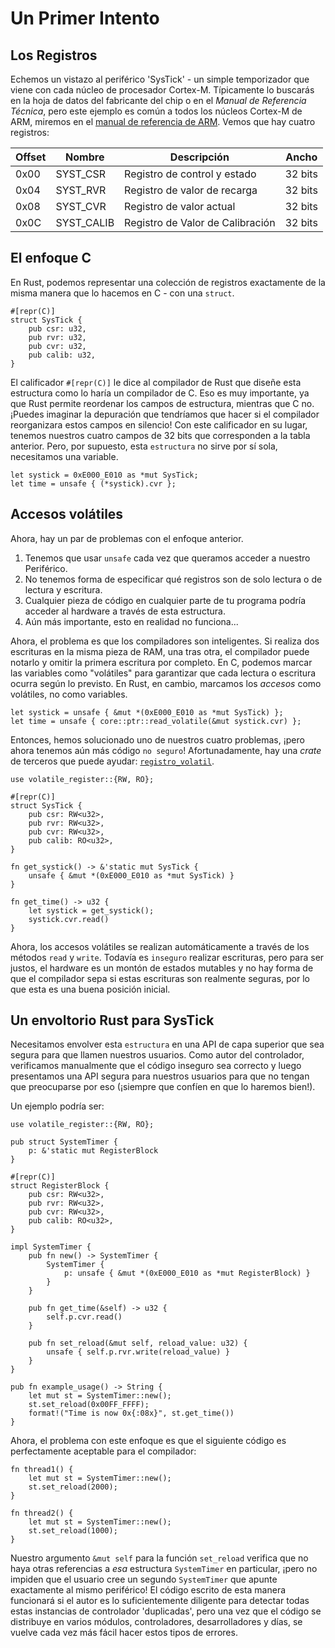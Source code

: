 # Un Primer Intento

## Los Registros

Echemos un vistazo al periférico 'SysTick' - un simple temporizador que viene con cada núcleo de procesador Cortex-M. Típicamente lo buscarás en la hoja de datos del fabricante del chip o en el _Manual de Referencia Técnica_, pero este ejemplo es común a todos los núcleos Cortex-M de ARM, miremos en el [manual de referencia de ARM]. Vemos que hay cuatro registros:

[manual de referencia de arm]: http://infocenter.arm.com/help/topic/com.arm.doc.dui0553a/Babieigh.html

| Offset | Nombre     | Descripción                      | Ancho   |
| ------ | ---------- | -------------------------------- | ------- |
| 0x00   | SYST_CSR   | Registro de control y estado     | 32 bits |
| 0x04   | SYST_RVR   | Registro de valor de recarga     | 32 bits |
| 0x08   | SYST_CVR   | Registro de valor actual         | 32 bits |
| 0x0C   | SYST_CALIB | Registro de Valor de Calibración | 32 bits |

## El enfoque C

En Rust, podemos representar una colección de registros exactamente de la misma manera que lo hacemos en C - con una `struct`.

```rust,ignore
#[repr(C)]
struct SysTick {
    pub csr: u32,
    pub rvr: u32,
    pub cvr: u32,
    pub calib: u32,
}
```

El calificador `#[repr(C)]` le dice al compilador de Rust que diseñe esta estructura como lo haría un compilador de C. Eso es muy importante, ya que Rust permite reordenar los campos de estructura, mientras que C no. ¡Puedes imaginar la depuración que tendríamos que hacer si el compilador reorganizara estos campos en silencio! Con este calificador en su lugar, tenemos nuestros cuatro campos de 32 bits que corresponden a la tabla anterior. Pero, por supuesto, esta `estructura` no sirve por sí sola, necesitamos una variable.

```rust,ignore
let systick = 0xE000_E010 as *mut SysTick;
let time = unsafe { (*systick).cvr };
```

## Accesos volátiles

Ahora, hay un par de problemas con el enfoque anterior.

1. Tenemos que usar `unsafe` cada vez que queramos acceder a nuestro Periférico.
2. No tenemos forma de especificar qué registros son de solo lectura o de lectura y escritura.
3. Cualquier pieza de código en cualquier parte de tu programa podría acceder al hardware a través de esta estructura.
4. Aún más importante, esto en realidad no funciona...

Ahora, el problema es que los compiladores son inteligentes. Si realiza dos escrituras en la misma pieza de RAM, una tras otra, el compilador puede notarlo y omitir la primera escritura por completo. En C, podemos marcar las variables como "volátiles" para garantizar que cada lectura o escritura ocurra según lo previsto. En Rust, en cambio, marcamos los _accesos_ como volátiles, no como variables.

```rust,ignore
let systick = unsafe { &mut *(0xE000_E010 as *mut SysTick) };
let time = unsafe { core::ptr::read_volatile(&mut systick.cvr) };
```

Entonces, hemos solucionado uno de nuestros cuatro problemas, ¡pero ahora tenemos aún más código `no seguro`! Afortunadamente, hay una _crate_ de terceros que puede ayudar: [`registro_volatil`].

[`registro_volatil`]: https://crates.io/crates/volatile_register

```rust,ignore
use volatile_register::{RW, RO};

#[repr(C)]
struct SysTick {
    pub csr: RW<u32>,
    pub rvr: RW<u32>,
    pub cvr: RW<u32>,
    pub calib: RO<u32>,
}

fn get_systick() -> &'static mut SysTick {
    unsafe { &mut *(0xE000_E010 as *mut SysTick) }
}

fn get_time() -> u32 {
    let systick = get_systick();
    systick.cvr.read()
}
```

Ahora, los accesos volátiles se realizan automáticamente a través de los métodos `read` y `write`. Todavía es `inseguro` realizar escrituras, pero para ser justos, el hardware es un montón de estados mutables y no hay forma de que el compilador sepa si estas escrituras son realmente seguras, por lo que esta es una buena posición inicial.

## Un envoltorio Rust para SysTick

Necesitamos envolver esta `estructura` en una API de capa superior que sea segura para que llamen nuestros usuarios. Como autor del controlador, verificamos manualmente que el código inseguro sea correcto y luego presentamos una API segura para nuestros usuarios para que no tengan que preocuparse por eso (¡siempre que confíen en que lo haremos bien!).

Un ejemplo podría ser:

```rust,ignore
use volatile_register::{RW, RO};

pub struct SystemTimer {
    p: &'static mut RegisterBlock
}

#[repr(C)]
struct RegisterBlock {
    pub csr: RW<u32>,
    pub rvr: RW<u32>,
    pub cvr: RW<u32>,
    pub calib: RO<u32>,
}

impl SystemTimer {
    pub fn new() -> SystemTimer {
        SystemTimer {
            p: unsafe { &mut *(0xE000_E010 as *mut RegisterBlock) }
        }
    }

    pub fn get_time(&self) -> u32 {
        self.p.cvr.read()
    }

    pub fn set_reload(&mut self, reload_value: u32) {
        unsafe { self.p.rvr.write(reload_value) }
    }
}

pub fn example_usage() -> String {
    let mut st = SystemTimer::new();
    st.set_reload(0x00FF_FFFF);
    format!("Time is now 0x{:08x}", st.get_time())
}
```

Ahora, el problema con este enfoque es que el siguiente código es perfectamente aceptable para el compilador:

```rust,ignore
fn thread1() {
    let mut st = SystemTimer::new();
    st.set_reload(2000);
}

fn thread2() {
    let mut st = SystemTimer::new();
    st.set_reload(1000);
}
```

Nuestro argumento `&mut self` para la función `set_reload` verifica que no haya otras referencias a _esa_ estructura `SystemTimer` en particular, ¡pero no impiden que el usuario cree un segundo `SystemTimer` que apunte exactamente al mismo periférico! El código escrito de esta manera funcionará si el autor es lo suficientemente diligente para detectar todas estas instancias de controlador 'duplicadas', pero una vez que el código se distribuye en varios módulos, controladores, desarrolladores y días, se vuelve cada vez más fácil hacer estos tipos de errores.
